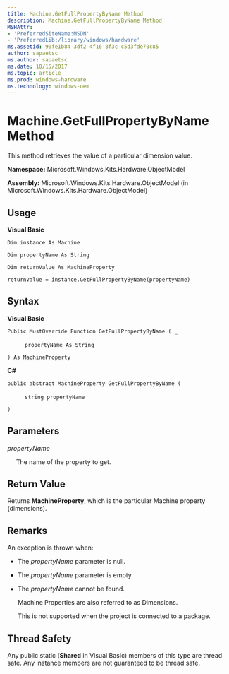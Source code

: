 ```yaml
---
title: Machine.GetFullPropertyByName Method
description: Machine.GetFullPropertyByName Method
MSHAttr:
- 'PreferredSiteName:MSDN'
- 'PreferredLib:/library/windows/hardware'
ms.assetid: 90fe1b84-3df2-4f16-8f3c-c5d3fde70c85
author: sapaetsc
ms.author: sapaetsc
ms.date: 10/15/2017
ms.topic: article
ms.prod: windows-hardware
ms.technology: windows-oem
---
```


# Machine.GetFullPropertyByName Method


This method retrieves the value of a particular dimension value.

**Namespace:** Microsoft.Windows.Kits.Hardware.ObjectModel

**Assembly:** Microsoft.Windows.Kits.Hardware.ObjectModel (in Microsoft.Windows.Kits.Hardware.ObjectModel)

## <span id="Usage"></span><span id="usage"></span><span id="USAGE"></span>Usage


**Visual Basic**

`Dim instance As Machine`

`Dim propertyName As String`

`Dim returnValue As MachineProperty`

`returnValue = instance.GetFullPropertyByName(propertyName)`

## <span id="Syntax"></span><span id="syntax"></span><span id="SYNTAX"></span>Syntax


**Visual Basic**

`Public MustOverride Function GetFullPropertyByName ( _`

          `propertyName As String _`

`) As MachineProperty`

**C#**

`public abstract MachineProperty GetFullPropertyByName (`

          `string propertyName`

`)`

## <span id="Parameters"></span><span id="parameters"></span><span id="PARAMETERS"></span>Parameters


*propertyName*

     The name of the property to get.

## <span id="Return_Value"></span><span id="return_value"></span><span id="RETURN_VALUE"></span>Return Value


Returns **MachineProperty**, which is the particular Machine property (dimensions).

## <span id="Remarks"></span><span id="remarks"></span><span id="REMARKS"></span>Remarks


An exception is thrown when:

-   The *propertyName* parameter is null.

-   The *propertyName* parameter is empty.

-   The *propertyName* cannot be found.

    Machine Properties are also referred to as Dimensions.

    This is not supported when the project is connected to a package.

## <span id="Thread_Safety"></span><span id="thread_safety"></span><span id="THREAD_SAFETY"></span>Thread Safety


Any public static (**Shared** in Visual Basic) members of this type are thread safe. Any instance members are not guaranteed to be thread safe.

 

 






